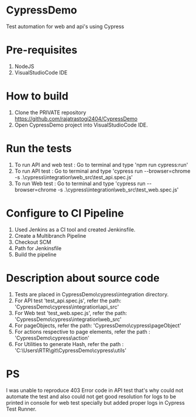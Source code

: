 # CypressDemo
Test automation for web and api's using Cypress

# Pre-requisites

1. NodeJS
2. VisualStudioCode IDE

# How to build

1. Clone the PRIVATE repository https://github.com/rajatrastogi2404/CypressDemo	
2. Open CypressDemo project into VisualStudioCode IDE.

# Run the tests

1. To run API and web test : Go to terminal and type 'npm run cypress:run'
2. To run API test : Go to terminal and type 'cypress run --browser=chrome -s .\cypress\integration\web_src\test_api.spec.js' 
3. To run Web test : Go to terminal and type 'cypress run --browser=chrome -s .\cypress\integration\web_src\test_web.spec.js' 

# Configure to CI Pipeline

1. Used Jenkins as a CI tool and created Jenkinsfile.
2. Create a Multibranch Pipeline
3. Checkout SCM
4. Path for Jenkinsfile
5. Build the pipeline

# Description about source code

1. Tests are placed in CypressDemo\cypress\integration directory.
2. For API test 'test_api.spec.js', refer the path: 'CypressDemo\cypress\integration\api_src'
3. For Web test 'test_web.spec.js', refer the path: 'CypressDemo\cypress\integration\web_src'
4. For pageObjects, refer the path: 'CypressDemo\cypress\pageObject'
5. For actions respective to page elements, refer the path : 'CypressDemo\cypress\action' 
6. For Utilities to generate Hash, refer the path : 'C:\Users\RTR\git\CypressDemo\cypress\utils'

# PS
I was unable to reproduce 403 Error code in API test that's why could not automate the test and also could not get good resolution for logs to be printed in console for web test specially but added proper logs in Cypress Test Runner.